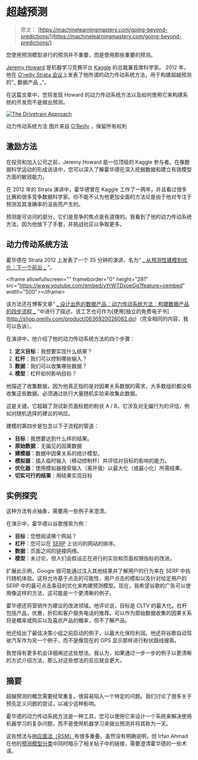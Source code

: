 # 超越预测

> 原文： [https://machinelearningmastery.com/going-beyond-predictions/](https://machinelearningmastery.com/going-beyond-predictions/)

您使用预测模型进行的预测并不重要，而是使用那些重要的预测。

[Jeremy Howard](https://www.linkedin.com/in/howardjeremy) 是机器学习竞赛平台 [Kaggle](http://www.kaggle.com/) 的总裁兼首席科学家。 2012 年，他在 [O'reilly Strata 会议](http://strataconf.com/)上发表了他所谓的动力传动系统方法，用于构建超越预测的“_ 数据产品 _”。

在这篇文章中，您将发现 Howard 的动力传动系统方法以及如何使用它来构建系统的开发而不是做出预测。

[![The Drivetrain Approach](img/7d35b5c7e6992228a41104f4f68c9ddf.jpg)](https://3qeqpr26caki16dnhd19sv6by6v-wpengine.netdna-ssl.com/wp-content/uploads/2014/08/drivetrain-approach.png)

动力传动系统方法
图片来自 [O'Reilly](http://radar.oreilly.com/2012/03/drivetrain-approach-data-products.html) ，保留所有权利

## 激励方法

在投资和加入公司之前，Jeremy Howard 是一位顶级的 Kaggle 参与者。在像数据科学运动的形成谈话中，您可以深入了解霍华德在深入挖掘数据和建立有效模型方面的敏锐能力。

在 2012 年的 Strata 演讲中，霍华德曾在 Kaggle 工作了一两年，并且看过很多比赛和很多竞争数据科学家。你不能不认为他更加全面的方法论是由于他对专注于预测及其准确率的沮丧而产生的。

预测是可访问的部分，它们是竞争的焦点是有道理的。我看到了他的动力传动系统方法，因为他放下了手套，并挑战社区以争取更多。

## 动力传动系统方法

霍华德在 Strata 2012 上发表了一个 35 分钟的演讲，名为“ [_ 从预测性建模到优化：下一个前沿 _](https://www.youtube.com/watch?v=vYrWTDxoeGg) ”。

&lt;iframe allowfullscreen="" frameborder="0" height="281" src="https://www.youtube.com/embed/vYrWTDxoeGg?feature=oembed" width="500"&gt;&lt;/iframe&gt;

该方法还在博客文章“ [_ 设计出色的数据产品：动力传动系统方法：构建数据产品的四步流程 _](http://radar.oreilly.com/2012/03/drivetrain-approach-data-products.html) ”中进行了描述，该工艺也可作为[使用]独立的免费电子书](http://shop.oreilly.com/product/0636920026082.do)（完全相同的内容，我可以告诉）。

在演讲中，他介绍了他的动力传动系统方法的四个步骤：

1.  **定义目标**：我想要实现什么结果？
2.  **杠杆**：我们可以控制哪些输入？
3.  **数据**：我们可以收集哪些数据？
4.  **模型**：杠杆如何影响目标？

他描述了收集数据，因为他真正指的是对因果关系数据的需求，大多数组织都没有收集这些数据。必须通过执行大量随机实验来收集此数据。

这是关键。它超越了测试新页面标题的粉状 A / B，它涉及对无偏行为的评估，例如对随机选择的建议的响应。

建模的第四步是包含以下子流程的管道：

*   **目标**：我想要达到什么样的结果。
*   **原始数据**：无偏见的因果数据
*   **建模器**：数据中因果关系的统计模型。
*   **模拟器**：插入临时输入（移动控制杆）并评估对目标的影响的能力。
*   **优化器**：使用模拟器搜索输入（离开值）以最大化（或最小化）所需结果。
*   **切实可行的结果**：用结果实现目标

## 实例探究

这种方法有点抽象，需要用一些例子来澄清。

在演示中，霍华德以谷歌搜索为例：

*   **目标**：您想阅读哪个网站？
*   **杠杆**：您可以在 [SERP](http://en.wikipedia.org/wiki/Search_engine_results_page) 上访问的网站的排序。
*   **数据**：页面之间的链接网络。
*   **模型**：未讨论，但人们会假设正在进行的实验和页面权限指标的改进。

扩展此示例，Google 很可能通过注入其他结果并了解用户的行为来在 SERP 中执行随机体验。这将允许基于点击的可能性，用户点击的模拟以及针对给定用户的 SERP 中的最可点击条目的优化来构建预测模型。现在，我希望谷歌的广告可以使用像这样的方法，这可能是一个更清晰的例子。

霍华德还将营销作为建议的改进领域。他评论说，目标是 CLTV 的最大化。杠杆包括产品，优惠，折扣和客户服务电话的推荐。可以作为原始数据收集的因果关系将是概率或购买以及喜欢产品的概率，但不了解产品。

他还给出了最佳决策小组之前启动的例子，以最大化保险利润。他还将谷歌自动驾驶汽车作为另一个例子，而不是像现在的 GPS 显示那样进行粉状路线搜索。

我觉得有更多机会详细阐述这些想法。我认为，如果通过一步一步的例子以更清晰的方式介绍方法，那么对这些想法的反应就会更大。

## 摘要

超越预测的概念需要经常重复。很容易陷入一个特定的问题。我们讨论了很多关于预先定义问题的尝试，以减少这种影响。

霍华德的动力传动系统方法是一种工具，您可以使用它来设计一个系统来解决使用机器学习的复杂问题，而不是使用机器学习来做出预测并将其称为一天。

这些想法与[响应面法（RSM）](http://machinelearningmastery.com/clever-application-of-a-predictive-model/ "Clever Application Of A Predictive Model")有很多重叠。虽然没有明确说明，但 Irfan Ahmad 在他的[预测模型分类](http://blog.kaggle.com/2012/03/05/irfans-taxonomy-of-predictive-modelling/)中同时暗示了相关帖子中的链接，需要澄清霍华德的一些术语。